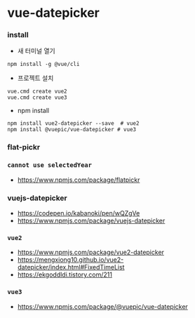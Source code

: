 # vue-datepicker

### install
- 새 터미널 열기
```shell
npm install -g @vue/cli 
```
- 프로젝트 설치
```shell
vue.cmd create vue2
vue.cmd create vue3
```
- npm install
```shell
npm install vue2-datepicker --save  # vue2
npm install @vuepic/vue-datepicker # vue3
```

### flat-pickr
### `cannot use selectedYear`
- https://www.npmjs.com/package/flatpickr

### vuejs-datepicker
- https://codepen.io/kabanoki/pen/wQZgVe
- https://www.npmjs.com/package/vuejs-datepicker   
### `vue2`
- https://www.npmjs.com/package/vue2-datepicker
- https://mengxiong10.github.io/vue2-datepicker/index.html#FixedTimeList
- https://ekgoddldi.tistory.com/211   
### `vue3`
- https://www.npmjs.com/package/@vuepic/vue-datepicker